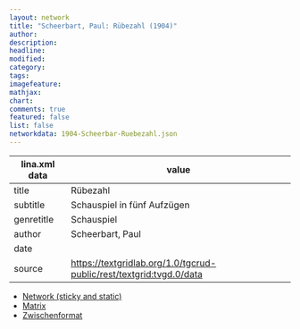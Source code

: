 ```yaml
---
layout: network
title: "Scheerbart, Paul: Rübezahl (1904)"
author:
description:
headline:
modified:
category:
tags:
imagefeature: 
mathjax: 
chart: 
comments: true
featured: false
list: false
networkdata: 1904-Scheerbar-Ruebezahl.json
---
```

lina.xml data  | value
------------- | -------------
title|Rübezahl
subtitle|Schauspiel in fünf Aufzügen
genretitle|Schauspiel
author|Scheerbart, Paul
date|
source|https://textgridlab.org/1.0/tgcrud-public/rest/textgrid:tvgd.0/data


* [Network (sticky and static)](/network231)
* [Matrix](/matrix231)
* [Zwischenformat](/lina231 )
